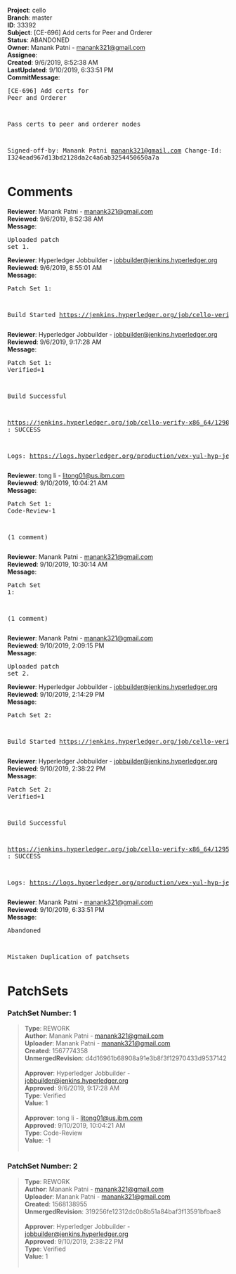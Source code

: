 <strong>Project</strong>: cello<br><strong>Branch</strong>: master<br><strong>ID</strong>: 33392<br><strong>Subject</strong>: [CE-696] Add certs for Peer and Orderer<br><strong>Status</strong>: ABANDONED<br><strong>Owner</strong>: Manank Patni - manank321@gmail.com<br><strong>Assignee</strong>:<br><strong>Created</strong>: 9/6/2019, 8:52:38 AM<br><strong>LastUpdated</strong>: 9/10/2019, 6:33:51 PM<br><strong>CommitMessage</strong>:<br><pre>[CE-696] Add certs for Peer and Orderer

Pass certs to peer and orderer nodes

Signed-off-by: Manank Patni <manank321@gmail.com>
Change-Id: I324ead967d13bd2128da2c4a6ab3254450650a7a
</pre><h1>Comments</h1><strong>Reviewer</strong>: Manank Patni - manank321@gmail.com<br><strong>Reviewed</strong>: 9/6/2019, 8:52:38 AM<br><strong>Message</strong>: <pre>Uploaded patch set 1.</pre><strong>Reviewer</strong>: Hyperledger Jobbuilder - jobbuilder@jenkins.hyperledger.org<br><strong>Reviewed</strong>: 9/6/2019, 8:55:01 AM<br><strong>Message</strong>: <pre>Patch Set 1:

Build Started https://jenkins.hyperledger.org/job/cello-verify-x86_64/1290/</pre><strong>Reviewer</strong>: Hyperledger Jobbuilder - jobbuilder@jenkins.hyperledger.org<br><strong>Reviewed</strong>: 9/6/2019, 9:17:28 AM<br><strong>Message</strong>: <pre>Patch Set 1: Verified+1

Build Successful 

https://jenkins.hyperledger.org/job/cello-verify-x86_64/1290/ : SUCCESS

Logs: https://logs.hyperledger.org/production/vex-yul-hyp-jenkins-3/cello-verify-x86_64/1290</pre><strong>Reviewer</strong>: tong  li - litong01@us.ibm.com<br><strong>Reviewed</strong>: 9/10/2019, 10:04:21 AM<br><strong>Message</strong>: <pre>Patch Set 1: Code-Review-1

(1 comment)</pre><strong>Reviewer</strong>: Manank Patni - manank321@gmail.com<br><strong>Reviewed</strong>: 9/10/2019, 10:30:14 AM<br><strong>Message</strong>: <pre>Patch Set 1:

(1 comment)</pre><strong>Reviewer</strong>: Manank Patni - manank321@gmail.com<br><strong>Reviewed</strong>: 9/10/2019, 2:09:15 PM<br><strong>Message</strong>: <pre>Uploaded patch set 2.</pre><strong>Reviewer</strong>: Hyperledger Jobbuilder - jobbuilder@jenkins.hyperledger.org<br><strong>Reviewed</strong>: 9/10/2019, 2:14:29 PM<br><strong>Message</strong>: <pre>Patch Set 2:

Build Started https://jenkins.hyperledger.org/job/cello-verify-x86_64/1295/</pre><strong>Reviewer</strong>: Hyperledger Jobbuilder - jobbuilder@jenkins.hyperledger.org<br><strong>Reviewed</strong>: 9/10/2019, 2:38:22 PM<br><strong>Message</strong>: <pre>Patch Set 2: Verified+1

Build Successful 

https://jenkins.hyperledger.org/job/cello-verify-x86_64/1295/ : SUCCESS

Logs: https://logs.hyperledger.org/production/vex-yul-hyp-jenkins-3/cello-verify-x86_64/1295</pre><strong>Reviewer</strong>: Manank Patni - manank321@gmail.com<br><strong>Reviewed</strong>: 9/10/2019, 6:33:51 PM<br><strong>Message</strong>: <pre>Abandoned

Mistaken Duplication of patchsets</pre><h1>PatchSets</h1><h3>PatchSet Number: 1</h3><blockquote><strong>Type</strong>: REWORK<br><strong>Author</strong>: Manank Patni - manank321@gmail.com<br><strong>Uploader</strong>: Manank Patni - manank321@gmail.com<br><strong>Created</strong>: 1567774358<br><strong>UnmergedRevision</strong>: d4d16961b68908a91e3b8f3f12970433d9537142<br><br><strong>Approver</strong>: Hyperledger Jobbuilder - jobbuilder@jenkins.hyperledger.org<br><strong>Approved</strong>: 9/6/2019, 9:17:28 AM<br><strong>Type</strong>: Verified<br><strong>Value</strong>: 1<br><br><strong>Approver</strong>: tong  li - litong01@us.ibm.com<br><strong>Approved</strong>: 9/10/2019, 10:04:21 AM<br><strong>Type</strong>: Code-Review<br><strong>Value</strong>: -1<br><br></blockquote><h3>PatchSet Number: 2</h3><blockquote><strong>Type</strong>: REWORK<br><strong>Author</strong>: Manank Patni - manank321@gmail.com<br><strong>Uploader</strong>: Manank Patni - manank321@gmail.com<br><strong>Created</strong>: 1568138955<br><strong>UnmergedRevision</strong>: 319256fe12312dc0b8b51a84baf3f13591bfbae8<br><br><strong>Approver</strong>: Hyperledger Jobbuilder - jobbuilder@jenkins.hyperledger.org<br><strong>Approved</strong>: 9/10/2019, 2:38:22 PM<br><strong>Type</strong>: Verified<br><strong>Value</strong>: 1<br><br></blockquote>